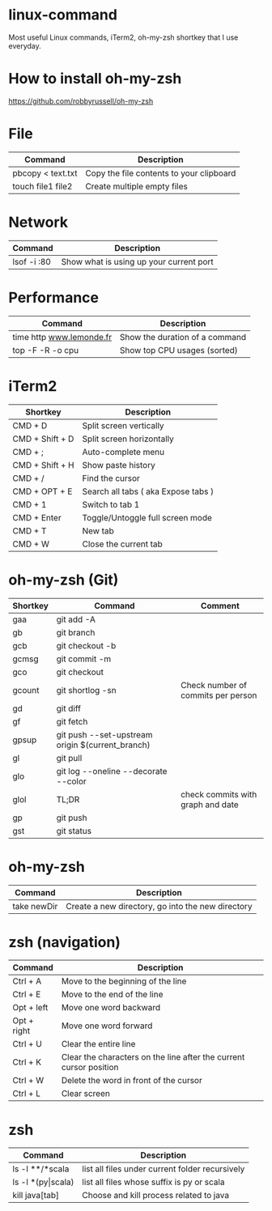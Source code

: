 # linux-command
Most useful Linux commands, iTerm2, oh-my-zsh shortkey that I use everyday.

# How to install oh-my-zsh
https://github.com/robbyrussell/oh-my-zsh

# File
| Command           | Description                              |
| ----------------- | ---------------------------------------- |
| pbcopy < text.txt | Copy the file contents to your clipboard |
| touch file1 file2 | Create multiple empty files              |

# Network
| Command     | Description                             |
| ----------- | --------------------------------------- |
| lsof -i :80 | Show what is using up your current port |

# Performance
| Command                  | Description                    |
| ------------------------ | ------------------------------ |
| time http www.lemonde.fr | Show the duration of a command |
| top -F -R -o cpu | Show top CPU usages (sorted) |


# iTerm2
| Shortkey        | Description                         |
| --------------- | ----------------------------------- |
| CMD + D         | Split screen vertically             |
| CMD + Shift + D | Split screen horizontally           |
| CMD + ;         | Auto-complete menu                  |
| CMD + Shift + H | Show paste history                  |
| CMD + /         | Find the cursor                     |
| CMD + OPT + E   | Search all tabs ( aka Expose tabs ) |
| CMD + 1         | Switch to tab 1                     |
| CMD + Enter     | Toggle/Untoggle full screen mode    |
| CMD + T         | New tab                             |
| CMD + W         | Close the current tab               |

# oh-my-zsh (Git)
| Shortkey | Command                                          | Comment                            |
| -------- | ------------------------------------------------ | ---------------------------------- |
| gaa      | git add -A                                       |                                    |
| gb       | git branch                                       |                                    |
| gcb      | git checkout -b                                  |                                    |
| gcmsg    | git commit -m                                    |                                    |
| gco      | git checkout                                     |                                    |
| gcount   | git shortlog -sn                                 | Check number of commits per person |
| gd       | git diff                                         |                                    |
| gf       | git fetch                                        |                                    |
| gpsup    | git push --set-upstream origin $(current_branch) |                                    |
| gl       | git pull                                         |                                    |
| glo      | git log --oneline --decorate --color             |                                    |
| glol     | TL;DR                                            | check commits with graph and date  |
| gp       | git push                                         |                                    |
| gst      | git status                                       |                                    |

# oh-my-zsh
| Command     | Description                                       |
| ----------- | ------------------------------------------------- |
| take newDir | Create a new directory, go into the new directory |

# zsh (navigation)
| Command     | Description                                                        |
| ----------- | ------------------------------------------------------------------ |
| Ctrl + A    | Move to the beginning of the line                                  |
| Ctrl + E    | Move to the end of the line                                        |
| Opt + left  | Move one word backward                                             |
| Opt + right | Move one word forward                                              |
| Ctrl + U    | Clear the entire line                                              |
| Ctrl + K    | Clear the characters on the line after the current cursor position |
| Ctrl + W    | Delete the word in front of the cursor                             |
| Ctrl + L    | Clear screen                                                       |

# zsh
| Command             | Description                                     |
| ------------------- | ----------------------------------------------- |
| ls -l \**/*scala    | list all files under current folder recursively |
| ls -l \*(py\|scala) | list all files whose suffix is py or scala      |
| kill java[tab]      | Choose and kill process related to java         |
